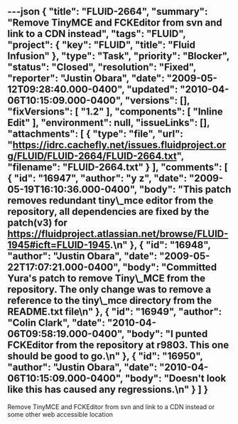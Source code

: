 ---json
{
  "title": "FLUID-2664",
  "summary": "Remove TinyMCE and FCKEditor from svn and link to a CDN instead",
  "tags": "FLUID",
  "project": {
    "key": "FLUID",
    "title": "Fluid Infusion"
  },
  "type": "Task",
  "priority": "Blocker",
  "status": "Closed",
  "resolution": "Fixed",
  "reporter": "Justin Obara",
  "date": "2009-05-12T09:28:40.000-0400",
  "updated": "2010-04-06T10:15:09.000-0400",
  "versions": [],
  "fixVersions": [
    "1.2"
  ],
  "components": [
    "Inline Edit"
  ],
  "environment": null,
  "issueLinks": [],
  "attachments": [
    {
      "type": "file",
      "url": "https://idrc.cachefly.net/issues.fluidproject.org/FLUID/FLUID-2664/FLUID-2664.txt",
      "filename": "FLUID-2664.txt"
    }
  ],
  "comments": [
    {
      "id": "16947",
      "author": "y z",
      "date": "2009-05-19T16:10:36.000-0400",
      "body": "This patch removes redundant tiny\\_mce editor from the repository, all dependencies are fixed by the patch(v3) for <https://fluidproject.atlassian.net/browse/FLUID-1945#icft=FLUID-1945>.\n"
    },
    {
      "id": "16948",
      "author": "Justin Obara",
      "date": "2009-05-22T17:07:21.000-0400",
      "body": "Committed Yura's patch to remove Tiny\\_MCE from the repository. The only change was to remove a reference to the tiny\\_mce directory from the README.txt file\n"
    },
    {
      "id": "16949",
      "author": "Colin Clark",
      "date": "2010-04-06T09:58:19.000-0400",
      "body": "I punted FCKEditor from the repository at r9803. This one should be good to go.\n"
    },
    {
      "id": "16950",
      "author": "Justin Obara",
      "date": "2010-04-06T10:15:09.000-0400",
      "body": "Doesn't look like this has caused any regressions.\n"
    }
  ]
}
---
Remove TinyMCE and FCKEditor from svn and link to a CDN instead or some other web accessible location

        